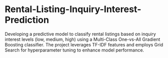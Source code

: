 # Rental-Listing-Inquiry-Interest-Prediction
Developing a predictive model to classify rental listings based on inquiry interest levels (low, medium, high) using a Multi-Class One-vs-All Gradient Boosting classifier. The project leverages TF-IDF features and employs Grid Search for hyperparameter tuning to enhance model performance.
